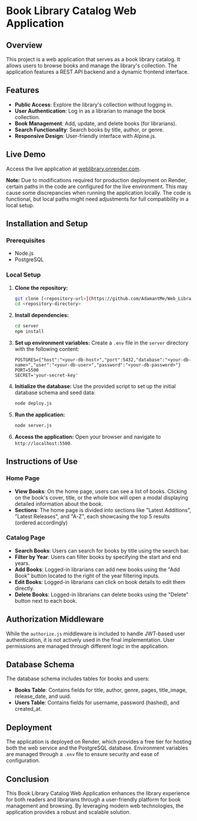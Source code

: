# Book Library Catalog Web Application

## Overview
This project is a web application that serves as a book library catalog. It allows users to browse books and manage the library's collection. The application features a REST API backend and a dynamic frontend interface.

## Features
- **Public Access**: Explore the library's collection without logging in.
- **User Authentication**: Log in as a librarian to manage the book collection.
- **Book Management**: Add, update, and delete books (for librarians).
- **Search Functionality**: Search books by title, author, or genre.
- **Responsive Design**: User-friendly interface with Alpine.js.

## Live Demo
Access the live application at [weblibrary.onrender.com](https://weblibrary.onrender.com).

**Note:** Due to modifications required for production deployment on Render, certain paths in the code are configured for the live environment. This may cause some discrepancies when running the application locally. The code is functional, but local paths might need adjustments for full compatibility in a local setup.

## Installation and Setup

### Prerequisites
- Node.js
- PostgreSQL

### Local Setup

1. **Clone the repository:**
    ```sh
    git clone [<repository-url>](https://github.com/AdamantMe/Web_Library)
    cd <repository-directory>
    ```

2. **Install dependencies:**
    ```sh
    cd server
    npm install
    ```

3. **Set up environment variables:**
    Create a `.env` file in the `server` directory with the following content:
    ```plaintext
    POSTGRES={"host":"<your-db-host>","port":5432,"database":"<your-db-name>","user":"<your-db-user>","password":"<your-db-password>"}
    PORT=5500
    SECRET='your-secret-key'
    ```

4. **Initialize the database:**
    Use the provided script to set up the initial database schema and seed data:
    ```sh
    node deploy.js
    ```

5. **Run the application:**
    ```sh
    node server.js
    ```

6. **Access the application:**
    Open your browser and navigate to `http://localhost:5500`.

## Instructions of Use

### Home Page
- **View Books**: On the home page, users can see a list of books. Clicking on the book's cover, title, or the whole box will open a modal displaying detailed information about the book.
- **Sections**: The home page is divided into sections like "Latest Additions", "Latest Releases", and "A-Z", each showcasing the top 5 results (ordered accordingly)

### Catalog Page
- **Search Books**: Users can search for books by title using the search bar.
- **Filter by Year**: Users can filter books by specifying the start and end years.
- **Add Books**: Logged-in librarians can add new books using the "Add Book" button located to the right of the year filtering inputs.
- **Edit Books**: Logged-in librarians can click on book details to edit them directly.
- **Delete Books**: Logged-in librarians can delete books using the "Delete" button next to each book.

## Authorization Middleware
While the `authorize.js` middleware is included to handle JWT-based user authentication, it is not actively used in the final implementation. User permissions are managed through different logic in the application.

## Database Schema
The database schema includes tables for books and users:
- **Books Table**: Contains fields for title, author, genre, pages, title_image, release_date, and uuid.
- **Users Table**: Contains fields for username, password (hashed), and created_at.

## Deployment
The application is deployed on Render, which provides a free tier for hosting both the web service and the PostgreSQL database. Environment variables are managed through a `.env` file to ensure security and ease of configuration.

## Conclusion
This Book Library Catalog Web Application enhances the library experience for both readers and librarians through a user-friendly platform for book management and browsing. By leveraging modern web technologies, the application provides a robust and scalable solution.